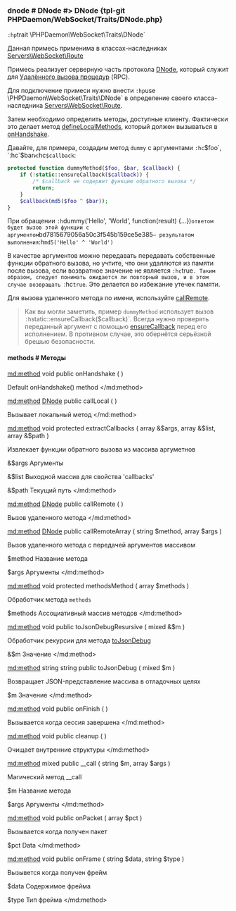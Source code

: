 ### dnode # DNode #> DNode {tpl-git PHPDaemon/WebSocket/Traits/DNode.php}

`:hp`trait \PHPDaemon\WebSocket\Traits\DNode`

Данная примесь применима в классах-наследниках [Servers\WebSocket\Route](#servers/websocket/route)

Примесь реализует серверную часть протокола [DNode](https://github.com/substack/dnode), который служит для [Удалённого вызова процедур](http://ru.wikipedia.org/wiki/Удалённый_вызов_процедур) (RPC).

Для подключение примеси нужно внести `:hp`use \PHPDaemon\WebSocket\Traits\DNode` в определение своего класса-наследника [Servers\WebSocket\Route](#servers/websocket/route).

Затем необходимо определить методы, доступные клиенту. Фактически это делает метод [defineLocalMethods](#traits/dnode/methods/defineLocalMethods), который должен вызываться в [onHandshake](#servers/websocket/route/methods/onHandshake).

Давайте, для примера, создадим метод `dummy` с аргументами `:hc`$foo`, `:hc`$bar` и `:hc`$callback`:

```php
protected function dummyMethod($foo, $bar, $callback) {
	if (!static::ensureCallback($callback)) {
		/* $callback не содержит функцию обратного вызова */
		return;
	}
	$callback(md5($foo ^ $bar));
}
```

При обращении `:h`dummy('Hello', 'World', function(result) {...})` ответом будет вызов этой функции с аргументом `bd7815679056a50c3f545b159ce5e385` — результатом выполнения `:h`md5('Hello' ^ 'World')`

В качестве аргументов можно передавать передавать собственные функции обратного вызова, но учтите, что они удаляются  из памяти после вызова, если возвратное значение не является `:hc`true`. Таким образом, следует понимать ожидается ли повторный вызов, и в этом случае возвращать `:hc`true`. Это делается во избежание утечек памяти.

Для вызова удаленного метода по имени, используйте [callRemote](#traits/dnode/methods/callRemote).

> Как вы могли заметить, пример `dummyMethod` использует вызов `:h`static::ensureCallback($callback)`. Всегда нужно проверять переданный аргумент с помощью [ensureCallback](#traits/dnode/methods/ensureCallback) перед его исполнением. В противном случае, это обернётся серьёзной брешью безопасности.

#### methods # Методы

<md:method>
void public onHandshake ( )

Default onHandshake() method
</md:method>

<md:method>
[DNode](#../) public callLocal ( )

Вызывает локальный метод
</md:method>

<md:method>
void protected extractCallbacks ( array &$args, array &$list, array &$path )

Извлекает функции обратного вызова из массива аргуметнов

&$args
Аргументы

&$list
Выходной массив для свойства 'callbacks'

&$path
Текущий путь
</md:method>

<md:method>
[DNode](#../) public callRemote ( )

Вызов удаленного метода
</md:method>

<md:method>
[DNode](#../) public callRemoteArray ( string $method, array $args )

Вызов удаленного метода с передачей аргументов массивом

$method
Название метода

$args
Аргументы
</md:method>

<md:method>
void protected methodsMethod ( array $methods )

Обработчик метода `methods`

$methods
Ассоциативный массив методов
</md:method>

<md:method>
void public toJsonDebugResursive ( mixed &$m )

Обработчик рекурсии для метода [toJsonDebug](#../toJsonDebug)

&$m
Значение
</md:method>

<md:method>
string string public toJsonDebug ( mixed $m )

Возвращает JSON-представление массива в отладочных целях

$m
Значение
</md:method>

<md:method>
void public onFinish ( )

Вызывается когда сессия завершена
</md:method>

<md:method>
void public cleanup ( )

Очищает внутренние структуры
</md:method>

<md:method>
mixed public __call ( string $m, array $args )

Магический метод __call

$m
Название метода

$args
Аргументы
</md:method>

<md:method>
void public onPacket ( array $pct )

Вызывается когда получен пакет

$pct
Data
</md:method>

<md:method>
void public onFrame ( string $data, string $type )

Вызывется когда получен фрейм

$data
Содержимое фрейма

$type
Тип фрейма
</md:method>
